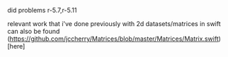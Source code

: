 did problems r-5.7,r-5.11

relevant work that i've done previously with 2d datasets/matrices in swift can also be found (https://github.com/jccherry/Matrices/blob/master/Matrices/Matrix.swift)[here]
